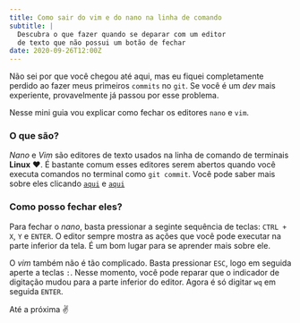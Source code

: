 ```yaml
---
title: Como sair do vim e do nano na linha de comando
subtitle: |
  Descubra o que fazer quando se deparar com um editor
  de texto que não possui um botão de fechar
date: 2020-09-26T12:00Z
---
```

Não sei por que você chegou até aqui, mas eu fiquei completamente
perdido ao fazer meus primeiros `commits` no `git`. Se você é um
*dev* mais experiente, provavelmente já passou por esse problema.

Nesse mini guia vou explicar como fechar os editores `nano` e `vim`.

### O que são?

*Nano* e *Vim* são editores de texto usados na linha de comando
de terminais **Linux** ♥️. É bastante comum esses editores serem
abertos quando você executa comandos no terminal como `git commit`.
Você pode saber mais sobre eles clicando [`aqui`](https://www.nano-editor.org/)
e [`aqui`](https://www.vim.org/)

### Como posso fechar eles?

Para fechar o *nano*, basta pressionar a seginte sequência de teclas:
`CTRL + X`, `Y` e `ENTER`. O editor sempre mostra as ações que você pode
executar na parte inferior da tela. É um bom lugar para se aprender mais
sobre ele.

O *vim* também não é tão complicado. Basta pressionar `ESC`, logo em seguida
aperte a teclas `:`. Nesse momento, você pode reparar que o indicador de digitação
mudou para a parte inferior do editor. Agora é só digitar `wq` em seguida `ENTER`.


Até a próxima ✌️